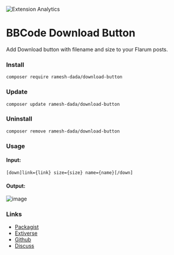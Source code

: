 ![Extension Analytics](https://extiverse.com/extension/ramesh-dada/download-button/open-graph-image)

# BBCode Download Button

Add Download button with filename and size to your Flarum posts.

### Install

`composer require ramesh-dada/download-button`

### Update

`composer update ramesh-dada/download-button`

### Uninstall

`composer remove ramesh-dada/download-button`

### Usage
#### Input:
```
[down]link={link} size={size} name={name}[/down]
```
#### Output:

![image](https://user-images.githubusercontent.com/75124237/125151797-6574cf80-e166-11eb-91e2-c6778c087943.png)



### Links

- [Packagist](https://packagist.org/packages/ramesh-dada/download-button)
- [Extiverse](https://extiverse.com/extension/ramesh-dada/download-button)
- [Github](https://github.com/ramesh-dada/download-button)
- [Discuss](https://discuss.flarum.org/d/28080)
